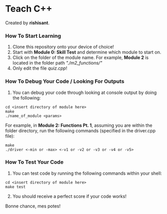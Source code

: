 # Teach C++
Created by __rishisant__.

### How To Start Learning
1. Clone this repository onto your device of choice!
2. Start with __Module 0: Skill Test__ and determine which module to start on.
3. Click on the folder of the module name. For example, __Module 2__ is located in the folder path _"./m2_functions/"_
4. Only edit the file _quiz.cpp_! 


### How To Debug Your Code / Looking For Outputs
1. You can debug your code through looking at console output by doing the following:
```
cd <insert directory of module here>
make
./name_of_module <params>
```
For example, in __Module 2: Functions Pt. 1__, assuming you are within the folder directory, run the following commands (specified in the driver.cpp file):
```
make
./driver <-min or -max> <-v1 or -v2 or -v3 or -v4 or -v5>
```

### How To Test Your Code
1. You can test code by running the following commands within your shell:
```
cd <insert directory of module here>
make test
```
2. You should receive a perfect score if your code works!


Bonne chance, mes potes!